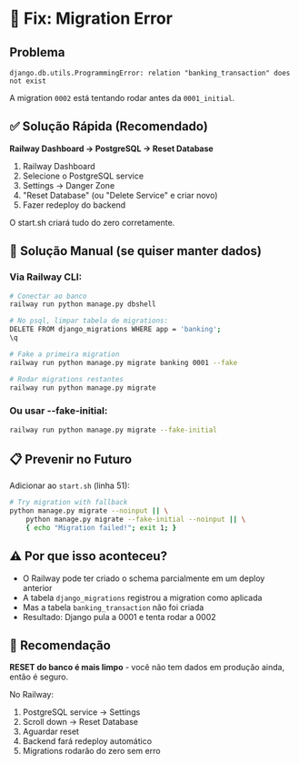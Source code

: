 # 🔧 Fix: Migration Error

## Problema
```
django.db.utils.ProgrammingError: relation "banking_transaction" does not exist
```

A migration `0002` está tentando rodar antes da `0001_initial`.

## ✅ Solução Rápida (Recomendado)

**Railway Dashboard → PostgreSQL → Reset Database**

1. Railway Dashboard
2. Selecione o PostgreSQL service
3. Settings → Danger Zone
4. "Reset Database" (ou "Delete Service" e criar novo)
5. Fazer redeploy do backend

O start.sh criará tudo do zero corretamente.

## 🔧 Solução Manual (se quiser manter dados)

### Via Railway CLI:

```bash
# Conectar ao banco
railway run python manage.py dbshell

# No psql, limpar tabela de migrations:
DELETE FROM django_migrations WHERE app = 'banking';
\q

# Fake a primeira migration
railway run python manage.py migrate banking 0001 --fake

# Rodar migrations restantes
railway run python manage.py migrate
```

### Ou usar --fake-initial:

```bash
railway run python manage.py migrate --fake-initial
```

## 📋 Prevenir no Futuro

Adicionar ao `start.sh` (linha 51):

```bash
# Try migration with fallback
python manage.py migrate --noinput || \
    python manage.py migrate --fake-initial --noinput || \
    { echo "Migration failed!"; exit 1; }
```

## ⚠️ Por que isso aconteceu?

- O Railway pode ter criado o schema parcialmente em um deploy anterior
- A tabela `django_migrations` registrou a migration como aplicada
- Mas a tabela `banking_transaction` não foi criada
- Resultado: Django pula a 0001 e tenta rodar a 0002

## 🚀 Recomendação

**RESET do banco é mais limpo** - você não tem dados em produção ainda, então é seguro.

No Railway:
1. PostgreSQL service → Settings
2. Scroll down → Reset Database
3. Aguardar reset
4. Backend fará redeploy automático
5. Migrations rodarão do zero sem erro
